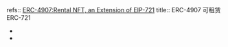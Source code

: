 refs:: [ERC-4907:Rental NFT, an Extension of EIP-721](https://eips.ethereum.org/EIPS/eip-4907)
title:: ERC-4907 可租赁 ERC-721

-
-